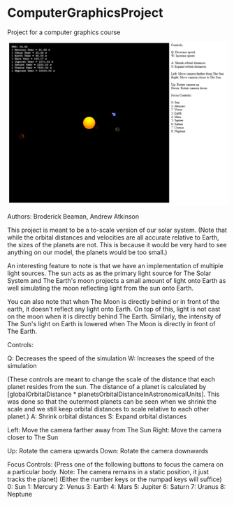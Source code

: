 # ComputerGraphicsProject
Project for a computer graphics course

![itsnotflat](/solarsystemjs.jpg)

Authors: Broderick Beaman, Andrew Atkinson

This project is meant to be a to-scale version of our solar system. (Note that while the orbital distances and velocities are all accurate relative to Earth,
the sizes of the planets are not. This is because it would be very hard to see anything on our model, the planets would be too small.)

An interesting feature to note is that we have an implementation of multiple light sources. The sun acts as as the primary light source for The Solar System 
and The Earth's moon projects a small amount of light onto Earth as well simulating the moon reflecting light from the sun onto Earth.

You can also note that when The Moon is directly behind or in front of the earth, it doesn't reflect any light onto Earth. 
On top of this, light is not cast on the moon when it is directly behind The Earth. 
Similarly, the intensity of The Sun's light on Earth is lowered when The Moon is directly in front of The Earth.

Controls:

Q: Decreases the speed of the simulation
W: Increases the speed of the simulation

(These controls are meant to change the scale of the distance that each planet resides from the sun. The distance of a planet is calculated by
[globalOrbitalDistance * planetsOrbitalDistanceInAstronomicalUnits]. This was done so that the outermost planets can be seen when we shrink the scale and we still
keep orbital distances to scale relative to each other planet.)
A: Shrink orbital distances
S: Expand orbital distances

Left: Move the camera farther away from The Sun
Right: Move the camera closer to The Sun

Up: Rotate the camera upwards
Down: Rotate the camera downwards

Focus Controls: (Press one of the following buttons to focus the camera on a particular body. Note: The camera remains in a static position, it just tracks the planet)
(Either the number keys or the numpad keys will suffice)
0: Sun
1: Mercury
2: Venus
3: Earth
4: Mars
5: Jupiter
6: Saturn
7: Uranus
8: Neptune
